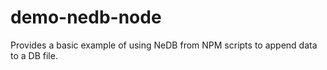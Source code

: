 # demo-nedb-node
Provides a basic example of using NeDB from NPM scripts to
append data to a DB file. 
